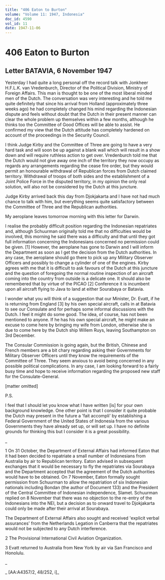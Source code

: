 ```yaml
---
title: "406 Eaton to Burton"
volume: "Volume 11: 1947, Indonesia"
doc_id: 4590
vol_id: 11
date: 1947-11-06
---
```


# 406 Eaton to Burton

## Letter BATAVIA, 6 November 1947

Yesterday I had quite a long personal off the record talk with Jonkheer H.F.L.K. van Vredenburch, Director of the Political Division, Ministry of Foreign Affairs. This man is thought to be one of the most liberal minded men of the Dutch. The conversation was very interesting and he told me quite definitely that since his arrival from Holland (approximately three weeks ago) he had completely changed his mind regarding the Indonesian dispute and feels without doubt that the Dutch in their present manner can clear the whole problem up themselves within a few months, although he thinks too the Committee of Good Offices will be able to assist. He confirmed my view that the Dutch attitude has completely hardened on account of the proceedings in the Security Council.

I think Judge Kirby and the Committee of Three are going to have a very hard task and will soon be up against a blank wall which will result in a show down and will require ruthless action to get over. Vredenburch told me that the Dutch would not give away one inch of the territory they now occupy as regards any arrangements regarding the cease fire order, but they would permit an honourable withdrawal of Republican forces from Dutch claimed territory. Withdrawal of troops of both sides and the establishment of a Joint Police Force in the disputed territory, in my opinion the only real solution, will also not be considered by the Dutch at this juncture.

Judge Kirby arrived back this day from Djokjakarta and I have not had much chance to talk with him, but everything seems quite satisfactory between the Committee of Three and the Republican authorities.

My aeroplane leaves tomorrow morning with this letter for Darwin.

I realise the probably difficult position regarding the Indonesian repatriates and, although Schuurman originally told me that no difficulties would be involved, this morning he said there was a difficulty and that until they got full information concerning the Indonesians concerned no permission could be given. [1] However, the aeroplane has gone to Darwin and I will inform the Department as soon as I get the decision from the Dutch authorities. In any case, the aeroplane should go there to pick up any Military Observer Officers and possibly to change a cylinder of one of the engines. Kirby agrees with me that it is difficult to ask favours of the Dutch at this juncture and the question of foregoing the normal routine inspection of an aircraft coming into the country from outside is a delicate one. It should also be remembered that by virtue of the PICAO [2] Conference it is incumbent upon all aircraft flying to Java to land at either Sourabaya or Batavia.

I wonder what you will think of a suggestion that our Minister, Dr. Evatt, if he is returning from England [3] by his own special aircraft, calls in at Batavia to see our Consulate and for perhaps some informal discussions with the Dutch. I feel it might do some good. The idea, of course, has not been mentioned to anyone. If he has his own special aircraft, he might make an excuse to come here by bringing my wife from London, otherwise she is due to come here by the Dutch ship Willem Ruys, leaving Southampton on 3rd December.

The Consular Commission is going again, but the British, Chinese and French members are a bit chary regarding asking their Governments for Military Observer Officers until they know the requirements of the Committee of Three. They seem anxious to avoid being concerned in any possible political complications. In any case, I am looking forward to a fairly busy time and hope to receive information regarding the proposed new staff for the Consulate-General.

[matter omitted]

P.S.

I feel that I should let you know what I have written [is] for your own background knowledge. One other point is that I consider it quite probable the Dutch may present in the future a 'fait accompli' by establishing a Federal Government of the United States of Indonesia from the various Governments they have already set up, or will set up. I have no definite grounds for thinking this but I consider it is a great possibility.

_

1 On 31 October, the Department of External Affairs had informed Eaton that it had been decided to repatriate a small number of Indonesians from Australia by air to Republican territory. Eaton advised in subsequent exchanges that it would be necessary to fly the repatriates via Sourabaya and the Department accepted that the agreement of the Dutch authorities would have to be obtained. On 7 November, Eaton formally sought permission from Schuurman to allow the repatriation of six Indonesian nationals including Bondan (the author of Document 133) and the President of the Central Committee of Indonesian independence, Slamet. Schuurman replied on 8 November that there was no objection to the re-entry of the Indonesians into the NEI, but a decision as to onward travel to Djokjakarta could only be made after their arrival at Sourabaya.

The Department of External Affairs also sought and received 'explicit verbal assurances' from the Netherlands Legation in Canberra that the repatriates would not be subjected to any Dutch interference.

2 The Provisional International Civil Aviation Organization.

3 Evatt returned to Australia from New York by air via San Francisco and Honolulu.

_

_ [AA:A4357/2, 48/252, i]_
